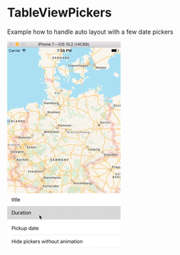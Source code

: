 # TableViewPickers
Example how to handle auto layout with a few date pickers

![](/TableViewPickers.gif)
